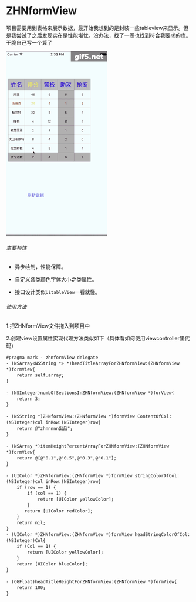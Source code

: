 # ZHNformView
项目需要用到表格来展示数据，最开始我想到的是封装一些tableview来显示。但是我尝试了之后发现实在是性能堪忧。没办法，找了一圈也找到符合我要求的库。干脆自己写一个算了

![image](https://raw.githubusercontent.com/zhnnnnn/ZHNformView/master/demo.gif)

###### 主要特性

* 异步绘制，性能保障。

* 自定义各类颜色字体大小之类属性。

* 接口设计类似`UitableView`一看就懂。

###### 使用方法

1.把ZHNformView文件拖入到项目中

2.创建view设置属性实现代理方法类似如下（具体看如何使用viewcontroller里代码）

```
#pragma mark - zhnformView delegate
- (NSArray<NSString *> *)headTitleArrayForZHNformView:(ZHNformView *)formView{
    return self.array;
}

- (NSInteger)numbOfSectionsInZHNformView:(ZHNformView *)forView{
    return 3;
}

- (NSString *)ZHNformView:(ZHNformView *)formView ContentOfCol:(NSInteger)col inRow:(NSInteger)row{
    return @"zhnnnnn出品";
}

- (NSArray *)itemHeightPercentArrayForZHNformView:(ZHNformView *)formView{
    return @[@"0.1",@"0.5",@"0.3",@"0.1"];
}

- (UIColor *)ZHNformView:(ZHNformView *)formView stringColorOfCol:(NSInteger)col inRow:(NSInteger)row{
    if (row == 1) {
        if (col == 1) {
            return [UIColor yellowColor];
        }
       return [UIColor redColor];
    }
    return nil;
}
- (UIColor *)ZHNformView:(ZHNformView *)formView headStringColorOfCol:(NSInteger)Col{
    if (Col == 1) {
        return [UIColor yellowColor];
    }
    return [UIColor blueColor];
}

- (CGFloat)headTitleHeightForZHNformView:(ZHNformView *)formView{
    return 100;
}
```
